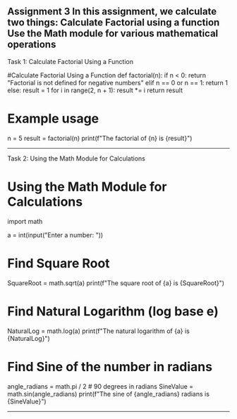 Assignment 3
In this assignment, we calculate two things:
Calculate Factorial using a function
Use the Math module for various mathematical operations
---------------------------------------------------------------------------------------------------
Task 1: Calculate Factorial Using a Function 

#Calculate Factorial Using a Function 
def factorial(n):
    if n < 0:
        return "Factorial is not defined for negative numbers"
    elif n == 0 or n == 1:
        return 1
    else:
        result = 1
        for i in range(2, n + 1):
            result *= i
        return result
# Example usage
n = 5
result = factorial(n)
print(f"The factorial of {n} is {result}")

--------------------------------------------------------------------


Task 2: Using the Math Module for Calculations

# Using the Math Module for Calculations
import math

a = int(input("Enter a number: "))

# Find Square Root
SquareRoot = math.sqrt(a)
print(f"The square root of {a} is {SquareRoot}")

# Find Natural Logarithm (log base e)
NaturalLog = math.log(a)
print(f"The natural logarithm of {a} is {NaturalLog}")

# Find Sine of the number in radians
angle_radians = math.pi / 2  # 90 degrees in radians
SineValue = math.sin(angle_radians)
print(f"The sine of {angle_radians} radians is {SineValue}")

-------------------------------------------------------------------------

